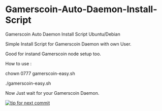 Gamerscoin-Auto-Daemon-Install-Script
=====================================

Gamerscoin Auto Daemon Install Script Ubuntu/Debian

Simple Install Script for Gamerscoin Daemon with own User.

Good for instand Gamerscoin node setup too.

How to use :

chown 0777 gamerscoin-easy.sh

./gamerscoin-easy.sh

Now Just wait for your Gamerscoin Daemon.

[![tip for next commit](http://game4commit.gamers-coin.org/projects/11.svg)](http://game4commit.gamers-coin.org/projects/11)
